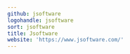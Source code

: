 ```yaml
---
github: jsoftware
logohandle: jsoftware
sort: jsoftware
title: Jsoftware
website: 'https://www.jsoftware.com/'
---
```

